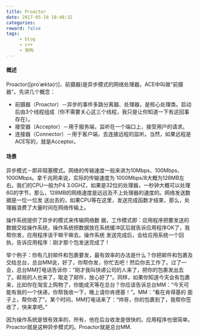 ```yaml
---
title: Proactor
date: 2017-05-18 18:48:32
categories:
reward: false
tags:
     - blog
     - c++
     - 架构
---
```


#### 概述
Proactor([proˈæktə(r)]、前摄器)是异步模式的网络处理器，ACE中叫做“前摄器”。先讲几个概念：
+ 前摄器（Proactor）－异步的事件多路分离器、处理器，是核心处理类。启动后由3个线程组成（你不需要关心这三个线程，我只是让你知道一下有这回事存在）。
+ 接受器（Acceptor）－用于服务端，监听在一个端口上，接受用户的请求。
+ 连接器（Connector）－用于客户端，去连接远程的监听。当然，如果远程是ACE写的，就是Acceptor。

#### 场景
异步模式－即非阻塞模式。网络的传输速度一般来讲为10Mbps、100Mbps、1000Mbps。拿千兆网来说，实际的传输速度为 1000Mbps/8大概为128MB左右。我们的CPU一般为P4 3.0GHZ，如果是32位的处理器，一秒钟大概可以处理6G的字节，那么，128MB的网络速度是远远及不上处理器的速度的。网络发送数据是一位一位发 送出去的，如果CPU等在这里，发送完成函数才结束，那么，处理器浪费了大量时间在网络传输上。

 <!--more-->

操作系统提供了异步的模式来传输网络数 据，工作模式即：应用程序把要发送的数据交给操作系统，操作系统把数据放在系统缓冲区后就告诉应用程序OK了，我帮你发，应用程序该干嘛干嘛去。操作系统 发送完成后，会给应用系统一个回执，告诉应用程序：刚才那个包发送完成了！

举个例子：你有几封邮件和包裹要发，最有效率的办法是什么？你把邮件和包裹及交给总台，总台MM说，好了，你帮你发，你忙去吧！然后你去工作了。过了一 会，总台MM打电话告诉你：“刚才我叫快递公司的人来了，把你的包裹发出去了。邮局的人也来了，取走了邮件，放心好了”。同样，如果你知道今天会有包裹 来，比如你在淘宝上购物了，你能成天等在总台？你应该告诉总台MM：“今天可能有我的一个快递，你帮我收一下，晚上请你肯德基！”。MM：“看在肯得基的 面子上，帮你收了”。某个时间，MM打电话来了：“帅哥，你的包裹到了，我帮你签收了，快来拿吧。”

因为操作系统是很有效率的，所有，他在后台收发是很快的。应用程序也很简单。Proactor就是这种异步模式的。Proactor就是总台MM.